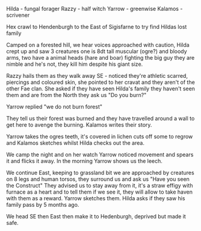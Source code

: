 Hilda - fungal forager
Razzy - half witch 
Yarrow - greenwise
Kalamos - scrivener 

Hex crawl to Hendenburgh to the East of Sigisfarne to try find Hildas lost family 

Camped on a forested hill, we hear voices approached with caution, Hilda crept up and saw 3 creatures one is 8dt tall muscular (ogre?) and bloody arms, two have a animal heads (hare and boar) fighting the big guy they are nimble and he's not, they kill him despite his giant size.

Razzy hails them as they walk away SE - noticed they're athletic scarred, piercings and coloured skin, she pointed to her cravat and they aren't of the other Fae clan. She asked if they have seen Hilda's family they haven't seen them and are from the North they ask us "Do you burn?"

Yarrow replied "we do not burn forest"

They tell us their forest was burned and they have travelled around a wall to get here to avenge the burning. Kalamos writes their story.

Yarrow takes the ogres teeth, it's covered in lichen cuts off some to regrow and Kalamos sketches whilst Hilda checks out the area.

We camp the night and on her watch Yarrow noticed movement and spears it and flicks it away. In the morning Yarrow shows us the leech.

We continue East, keeping to grassland bit we are approached by creatures on 8 legs and human torsos, they surround us and ask us "Have you seen the Construct"
They advised us to stay away from it, it's a straw effigy with furnace as a heart and to tell them if we see it, they will allow to take haven with them as a reward. Yarrow sketches them. 
Hilda asks if they saw his family pass by 5 months ago.

We head SE then East then make it to Hedenburgh, deprived but made it safe.